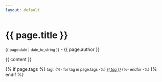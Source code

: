 ```yaml
---
layout: default
---
```

<h1>{{ page.title }}</h1>
<p class="view"><small>{{ page.date | date_to_string }}</small> - {{ page.author }}</p>

<p>{{ content }}</p>

{% if page.tags %}
  <small>tagi:
  {%- for tag in page.tags -%}
  <em><a href="{{ '/tags/' | relative_url | append: tag }}">{{ tag }}</a> </em>
  {%- endfor -%}
  </small>
{% endif %}